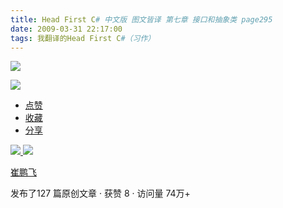 ```yaml
---
title: Head First C# 中文版 图文皆译 第七章 接口和抽象类 page295
date: 2009-03-31 22:17:00
tags: 我翻译的Head First C#（习作）
---
```

![](https://p-blog.csdn.net/images/p_blog_csdn_net/cuipengfei1/EntryImages/20090331/2009-03-31_22-06-47.jpg)

![](https://p-blog.csdn.net/images/p_blog_csdn_net/cuipengfei1/EntryImages/20090331/2009-03-31_22-09-56.jpg)

  * [ 点赞  ](javascript:;)
  * [ 收藏  ](javascript:;)
  * [ 分享 ](javascript:;)

[ ![](https://profile.csdnimg.cn/5/2/5/3_cuipengfei1)
![](https://g.csdnimg.cn/static/user-reg-year/1x/11.png)
](https://blog.csdn.net/cuipengfei1)

[ 崔鹏飞 ](https://blog.csdn.net/cuipengfei1)

发布了127 篇原创文章  ·  获赞 8  ·  访问量 74万+

